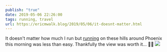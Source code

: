 ```yaml
---
publish: "true"
date: 2019-05-06 22:26:00
tags: running, travel
url: https://ericmwalk.blog/2019/05/06/it-doesnt-matter.html
---
```


It doesn't matter how much I run but [running](https://www.strava.com/activities/2350981838) on these hills around Phoenix this morning was less than easy. Thankfully the view was worth it... 🏃‍♂️
![](https://ericmwalk.blog/uploads/2022/9e9a115552.jpg)